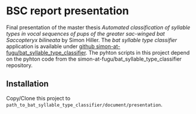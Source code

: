 # BSC report presentation
Final presentation of the master thesis *Automated classification of syllable types in vocal sequences of pups of the greater sac-winged bat Saccopteryx bilineata* by Simon Hiller.
The *bat syllable type classifier* application is available under [github simon-at-fugu/bat_syllable_type_classifier](https://github.com/simon-at-fugu/bat_syllable_type_classifier).
The pyhton scripts in this project depend on the pyhton code from the simon-at-fugu/bat_syllable_type_classifier repository.

## Installation
Copy/Clone this project to `path_to_bat_syllable_type_classifier/document/presentation`.
